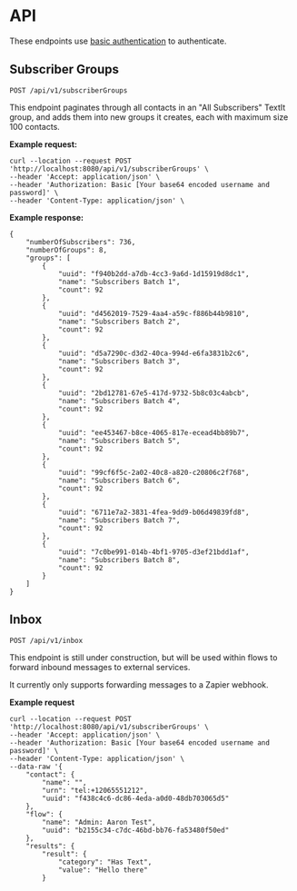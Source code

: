 # API

These endpoints use [basic authentication](https://developer.mozilla.org/en-US/docs/Web/HTTP/Authentication#Basic_authentication_scheme) to authenticate.


## Subscriber Groups

```
POST /api/v1/subscriberGroups
```

This endpoint paginates through all contacts in an "All Subscribers" TextIt group, and adds them into new groups it creates, each with maximum size 100 contacts.

**Example request:**

```
curl --location --request POST 'http://localhost:8080/api/v1/subscriberGroups' \
--header 'Accept: application/json' \
--header 'Authorization: Basic [Your base64 encoded username and password]' \
--header 'Content-Type: application/json' \

```

**Example response:**

```
{
    "numberOfSubscribers": 736,
    "numberOfGroups": 8,
    "groups": [
        {
            "uuid": "f940b2dd-a7db-4cc3-9a6d-1d15919d8dc1",
            "name": "Subscribers Batch 1",
            "count": 92
        },
        {
            "uuid": "d4562019-7529-4aa4-a59c-f886b44b9810",
            "name": "Subscribers Batch 2",
            "count": 92
        },
        {
            "uuid": "d5a7290c-d3d2-40ca-994d-e6fa3831b2c6",
            "name": "Subscribers Batch 3",
            "count": 92
        },
        {
            "uuid": "2bd12781-67e5-417d-9732-5b8c03c4abcb",
            "name": "Subscribers Batch 4",
            "count": 92
        },
        {
            "uuid": "ee453467-b8ce-4065-817e-ecead4bb89b7",
            "name": "Subscribers Batch 5",
            "count": 92
        },
        {
            "uuid": "99cf6f5c-2a02-40c8-a820-c20806c2f768",
            "name": "Subscribers Batch 6",
            "count": 92
        },
        {
            "uuid": "6711e7a2-3831-4fea-9dd9-b06d49839fd8",
            "name": "Subscribers Batch 7",
            "count": 92
        },
        {
            "uuid": "7c0be991-014b-4bf1-9705-d3ef21bdd1af",
            "name": "Subscribers Batch 8",
            "count": 92
        }
    ]
}
```

## Inbox

```
POST /api/v1/inbox
```

This endpoint is still under construction, but will be used within flows to forward inbound messages to external services.

It currently only supports forwarding messages to a Zapier webhook.

**Example request**

```
curl --location --request POST 'http://localhost:8080/api/v1/subscriberGroups' \
--header 'Accept: application/json' \
--header 'Authorization: Basic [Your base64 encoded username and password]' \
--header 'Content-Type: application/json' \
--data-raw '{
    "contact": {
        "name": "",
        "urn": "tel:+12065551212",
        "uuid": "f438c4c6-dc86-4eda-a0d0-48db703065d5"
    },
    "flow": {
        "name": "Admin: Aaron Test",
        "uuid": "b2155c34-c7dc-46bd-bb76-fa53480f50ed"
    },
    "results": {
        "result": {
            "category": "Has Text",
            "value": "Hello there"
        }

```
